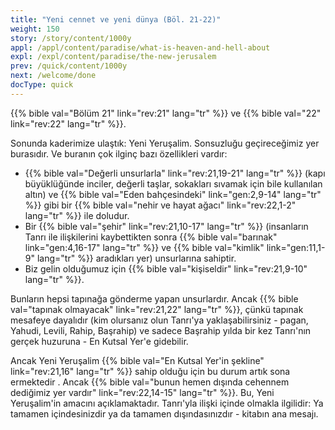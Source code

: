```yaml
---
title: "Yeni cennet ve yeni dünya (Böl. 21-22)"
weight: 150
story: /story/content/1000y
appl: /appl/content/paradise/what-is-heaven-and-hell-about
expl: /expl/content/paradise/the-new-jerusalem
prev: /quick/content/1000y
next: /welcome/done
docType: quick
---
```



{{% bible val="Bölüm 21" link="rev:21" lang="tr" %}} ve {{% bible val="22" link="rev:22" lang="tr" %}}.

Sonunda kaderimize ulaştık: Yeni Yeruşalim. Sonsuzluğu geçireceğimiz yer burasıdır. Ve buranın çok ilginç bazı özellikleri vardır:
- {{% bible val="Değerli unsurlarla" link="rev:21,19-21" lang="tr" %}} (kapı büyüklüğünde inciler, değerli taşlar, sokakları sıvamak için bile kullanılan altın) ve {{% bible val="Eden bahçesindeki" link="gen:2,9-14" lang="tr" %}} gibi bir {{% bible val="nehir ve hayat ağacı" link="rev:22,1-2" lang="tr" %}} ile doludur.
- Bir {{% bible val="şehir" link="rev:21,10-17" lang="tr" %}} (insanların Tanrı ile ilişkilerini kaybettikten sonra {{% bible val="barınak" link="gen:4,16-17" lang="tr" %}} ve {{% bible val="kimlik" link="gen:11,1-9" lang="tr" %}} aradıkları yer) unsurlarına sahiptir.
- Biz gelin olduğumuz için {{% bible val="kişiseldir" link="rev:21,9-10" lang="tr" %}}.

Bunların hepsi tapınağa gönderme yapan unsurlardır. Ancak {{% bible val="tapınak olmayacak" link="rev:21,22" lang="tr" %}}, çünkü tapınak mesafeye dayalıdır (kim olursanız olun Tanrı'ya yaklaşabilirsiniz - pagan, Yahudi, Levili, Rahip, Başrahip) ve sadece Başrahip yılda bir kez Tanrı'nın gerçek huzuruna - En Kutsal Yer'e gidebilir.

Ancak Yeni Yeruşalim {{% bible val="En Kutsal Yer'in şekline" link="rev:21,16" lang="tr" %}} sahip olduğu için bu durum artık sona ermektedir . Ancak {{% bible val="bunun hemen dışında cehennem dediğimiz yer vardır" link="rev:22,14-15" lang="tr" %}}. Bu, Yeni Yeruşalim'in amacını açıklamaktadır. Tanrı'yla ilişki içinde olmakla ilgilidir: Ya tamamen içindesinizdir ya da tamamen dışındasınızdır - kitabın ana mesajı.

